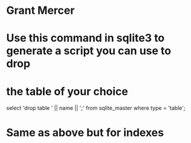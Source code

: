 # Grant Mercer

# Use this command in sqlite3 to generate a script you can use to drop 
# the table of your choice
select 'drop table ' || name || ';' from sqlite_master
    where type = 'table';

# Same as above but for indexes
